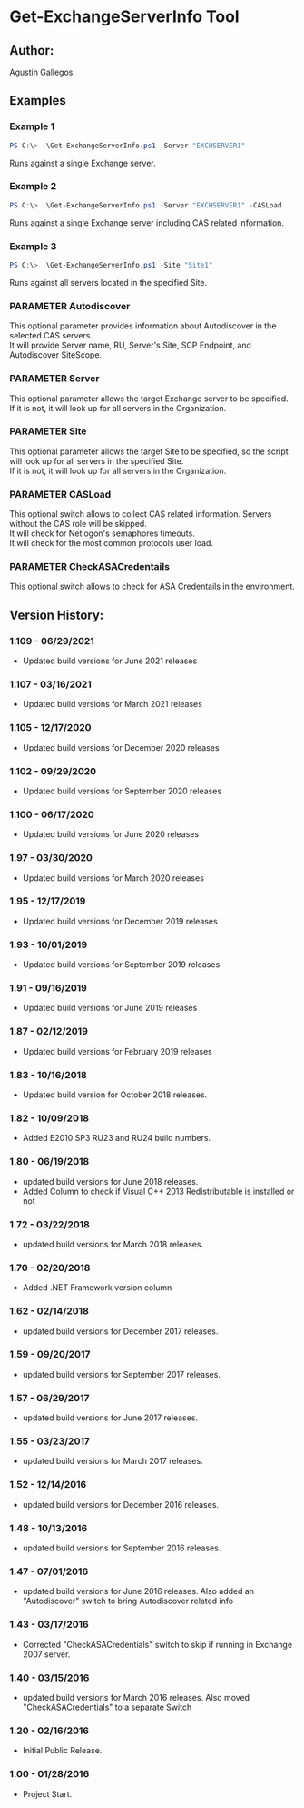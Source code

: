 ﻿# Get-ExchangeServerInfo Tool  

## Author:  
Agustin Gallegos  

## Examples  
### Example 1  
```powershell
PS C:\> .\Get-ExchangeServerInfo.ps1 -Server "EXCHSERVER1"
```
Runs against a single Exchange server.  

### Example 2  
```powershell
PS C:\> .\Get-ExchangeServerInfo.ps1 -Server "EXCHSERVER1" -CASLoad
```
Runs against a single Exchange server including CAS related information.  

### Example 3  
```powershell
PS C:\> .\Get-ExchangeServerInfo.ps1 -Site "Site1"
```
Runs against all servers located in the specified Site.  

### PARAMETER Autodiscover  
This optional parameter provides information about Autodiscover in the selected CAS servers.  
It will provide Server name, RU, Server's Site, SCP Endpoint, and Autodiscover SiteScope.  

### PARAMETER Server  
This optional parameter allows the target Exchange server to be specified.  
If it is not, it will look up for all servers in the Organization.  

### PARAMETER Site  
This optional parameter allows the target Site to be specified, so the script will look up for all servers in the specified Site.  
If it is not, it will look up for all servers in the Organization.  

### PARAMETER CASLoad  
This optional switch allows to collect CAS related information. Servers without the CAS role will be skipped.  
It will check for Netlogon's semaphores timeouts.  
It will check for the most common protocols user load.  

### PARAMETER CheckASACredentails  
This optional switch allows to check for ASA Credentails in the environment.  

## Version History:  
### 1.109 - 06/29/2021
 - Updated build versions for June 2021 releases
### 1.107 - 03/16/2021
 - Updated build versions for March 2021 releases
### 1.105 - 12/17/2020
 - Updated build versions for December 2020 releases
### 1.102 - 09/29/2020
 - Updated build versions for September 2020 releases
### 1.100 - 06/17/2020
 - Updated build versions for June 2020 releases
### 1.97 - 03/30/2020
 - Updated build versions for March 2020 releases
### 1.95 - 12/17/2019
 - Updated build versions for December 2019 releases
### 1.93 - 10/01/2019
 - Updated build versions for September 2019 releases
### 1.91 - 09/16/2019
 - Updated build versions for June 2019 releases
### 1.87 - 02/12/2019
 - Updated build versions for February 2019 releases
### 1.83 - 10/16/2018
 - Updated build version for October 2018 releases.
### 1.82 - 10/09/2018
 - Added E2010 SP3 RU23 and RU24 build numbers.
### 1.80 - 06/19/2018
 - updated build versions for June 2018 releases.
 - Added Column to check if Visual C++ 2013 Redistributable is installed or not
### 1.72 - 03/22/2018
 - updated build versions for March 2018 releases.
### 1.70 - 02/20/2018
 - Added .NET Framework version column
### 1.62 - 02/14/2018
 - updated build versions for December 2017 releases.
### 1.59 - 09/20/2017
 - updated build versions for September 2017 releases.
### 1.57 - 06/29/2017
 - updated build versions for June 2017 releases.
### 1.55 - 03/23/2017
 - updated build versions for March 2017 releases.
### 1.52 - 12/14/2016
 - updated build versions for December 2016 releases.
### 1.48 - 10/13/2016
 - updated build versions for September 2016 releases.
### 1.47 - 07/01/2016
 - updated build versions for June 2016 releases. Also added an "Autodiscover" switch to bring Autodiscover related info
### 1.43 - 03/17/2016
 - Corrected "CheckASACredentials" switch to skip if running in Exchange 2007 server.
### 1.40 - 03/15/2016
 - updated build versions for March 2016 releases. Also moved "CheckASACredentials" to a separate Switch
### 1.20 - 02/16/2016
 - Initial Public Release.
### 1.00 - 01/28/2016
 - Project Start.